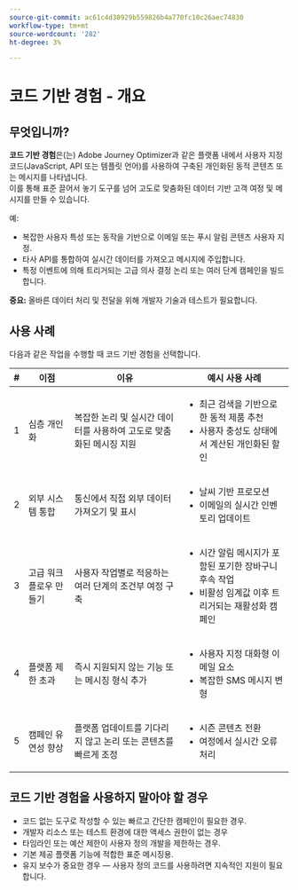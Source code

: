```yaml
---
source-git-commit: ac61c4d30929b559826b4a770fc10c26aec74830
workflow-type: tm+mt
source-wordcount: '282'
ht-degree: 3%

---
```

# 코드 기반 경험 - 개요

## 무엇입니까?

**코드 기반 경험**&#x200B;은(는) Adobe Journey Optimizer과 같은 플랫폼 내에서 사용자 지정 코드(JavaScript, API 또는 템플릿 언어)를 사용하여 구축된 개인화된 동적 콘텐츠 또는 메시지를 나타냅니다.\
이를 통해 표준 끌어서 놓기 도구를 넘어 고도로 맞춤화된 데이터 기반 고객 여정 및 메시지를 만들 수 있습니다.

예:

* 복잡한 사용자 특성 또는 동작을 기반으로 이메일 또는 푸시 알림 콘텐츠 사용자 지정.
* 타사 API를 통합하여 실시간 데이터를 가져오고 메시지에 주입합니다.
* 특정 이벤트에 의해 트리거되는 고급 의사 결정 논리 또는 여러 단계 캠페인을 빌드합니다.

**중요:** 올바른 데이터 처리 및 전달을 위해 개발자 기술과 테스트가 필요합니다.

## 사용 사례

다음과 같은 작업을 수행할 때 코드 기반 경험을 선택합니다.

| # | 이점 | 이유 | 예시 사용 사례 |
|---|---------|-----|-------------------|
| 1 | 심층 개인화 | 복잡한 논리 및 실시간 데이터를 사용하여 고도로 맞춤화된 메시징 지원 | <ul><li>최근 검색을 기반으로 한 동적 제품 추천</li><li>사용자 충성도 상태에서 계산된 개인화된 할인</li></ul> |
| 2 | 외부 시스템 통합 | 통신에서 직접 외부 데이터 가져오기 및 표시 | <ul><li>날씨 기반 프로모션</li><li>이메일의 실시간 인벤토리 업데이트</li></ul> |
| 3 | 고급 워크플로우 만들기 | 사용자 작업별로 적응하는 여러 단계의 조건부 여정 구축 | <ul><li>시간 알림 메시지가 포함된 포기한 장바구니 후속 작업</li><li>비활성 임계값 이후 트리거되는 재활성화 캠페인</li></ul> |
| 4 | 플랫폼 제한 초과 | 즉시 지원되지 않는 기능 또는 메시징 형식 추가 | <ul><li>사용자 지정 대화형 이메일 요소</li><li>복잡한 SMS 메시지 변형</li></ul> |
| 5 | 캠페인 유연성 향상 | 플랫폼 업데이트를 기다리지 않고 논리 또는 콘텐츠를 빠르게 조정 | <ul><li>시즌 콘텐츠 전환</li><li>여정에서 실시간 오류 처리</li></ul> |

## 코드 기반 경험을 사용하지 말아야 할 경우

* 코드 없는 도구로 작성할 수 있는 빠르고 간단한 캠페인이 필요한 경우.
* 개발자 리소스 또는 테스트 환경에 대한 액세스 권한이 없는 경우
* 타임라인 또는 예산 제한이 사용자 정의 개발을 제한하는 경우.
* 기본 제공 플랫폼 기능에 적합한 표준 메시징용.
* 유지 보수가 중요한 경우 — 사용자 정의 코드를 사용하려면 지속적인 지원이 필요합니다.
